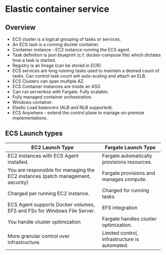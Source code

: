 # Elastic container service

## Overview

- ECS cluster is a logical grouping of tasks or services.
- An ECS task is a running docker container. 
- Container instance - EC2 instance running the ECS agent.
- Task definition is json blueprint (c.f. docker-compose file) which dictates how a task is started.
- Registry is an Image (can be stored in ECR).
- ECS services are long running tasks used to maintain a desired count of tasks. Can control task count wih auto-scaling and attach an ELB.
- ECS Clusters can span multiple AZ.
- ECS Container instances are inside an ASG
- Can run serverless with Fargate. Fully scalable.
- Fully managed container orchestration. 
- Windows container.
- Elastic Load balancers (ALB and NLB supported).
- ECS Anywhere - extend the control plane to manage on-premise implementations.

## ECS Launch types

|EC2 Launch Type| Fargate Launch Type |
| --- | --- |
|EC2 instances with ECS Agent installed.| Fargate automatically provisions resources. |
|You are responsible for managing the EC2 instances (patch management, security) | Fargate provisions and manages compute. |
|Charged per running EC2 instance.| Charged for running tasks |
|ECS Agent supports Docker volumes, EFS and FSx for Windows File Server.| EFS integration |
|You handle cluster optimization| Fargate handles cluster optimization.|
|More granular control over infrastructure.| Limited control, infrastructure is automated.|

